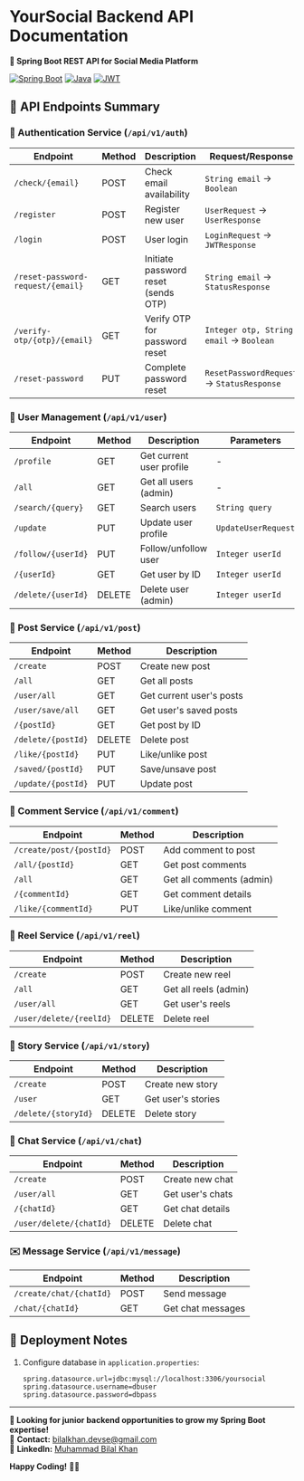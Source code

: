 # **YourSocial Backend API Documentation**  
**🚀 Spring Boot REST API for Social Media Platform**  

[![Spring Boot](https://img.shields.io/badge/Spring%20Boot-3.1-green)](https://spring.io/)
[![Java](https://img.shields.io/badge/Java-17-blue)](https://www.oracle.com/java/)
[![JWT](https://img.shields.io/badge/JWT-Auth-orange)](https://jwt.io/)

## **📌 API Endpoints Summary**

### **🔐 Authentication Service** (`/api/v1/auth`)
| Endpoint | Method | Description | Request/Response |
|----------|--------|-------------|------------------|
| `/check/{email}` | POST | Check email availability | `String email` → `Boolean` |
| `/register` | POST | Register new user | `UserRequest` → `UserResponse` |
| `/login` | POST | User login | `LoginRequest` → `JWTResponse` |
| `/reset-password-request/{email}` | GET | Initiate password reset (sends OTP) | `String email` → `StatusResponse` |
| `/verify-otp/{otp}/{email}` | GET | Verify OTP for password reset | `Integer otp, String email` → `Boolean` |
| `/reset-password` | PUT | Complete password reset | `ResetPasswordRequest` → `StatusResponse` |

### **👤 User Management** (`/api/v1/user`)
| Endpoint | Method | Description | Parameters |
|----------|--------|-------------|------------|
| `/profile` | GET | Get current user profile | - |
| `/all` | GET | Get all users (admin) | - |
| `/search/{query}` | GET | Search users | `String query` |
| `/update` | PUT | Update user profile | `UpdateUserRequest` |
| `/follow/{userId}` | PUT | Follow/unfollow user | `Integer userId` |
| `/{userId}` | GET | Get user by ID | `Integer userId` |
| `/delete/{userId}` | DELETE | Delete user (admin) | `Integer userId` |

### **📝 Post Service** (`/api/v1/post`)
| Endpoint | Method | Description |
|----------|--------|-------------|
| `/create` | POST | Create new post |
| `/all` | GET | Get all posts |
| `/user/all` | GET | Get current user's posts |
| `/user/save/all` | GET | Get user's saved posts |
| `/{postId}` | GET | Get post by ID |
| `/delete/{postId}` | DELETE | Delete post |
| `/like/{postId}` | PUT | Like/unlike post |
| `/saved/{postId}` | PUT | Save/unsave post |
| `/update/{postId}` | PUT | Update post |

### **💬 Comment Service** (`/api/v1/comment`)
| Endpoint | Method | Description |
|----------|--------|-------------|
| `/create/post/{postId}` | POST | Add comment to post |
| `/all/{postId}` | GET | Get post comments |
| `/all` | GET | Get all comments (admin) |
| `/{commentId}` | GET | Get comment details |
| `/like/{commentId}` | PUT | Like/unlike comment |

### **🎥 Reel Service** (`/api/v1/reel`)
| Endpoint | Method | Description |
|----------|--------|-------------|
| `/create` | POST | Create new reel |
| `/all` | GET | Get all reels (admin) |
| `/user/all` | GET | Get user's reels |
| `/user/delete/{reelId}` | DELETE | Delete reel |

### **📖 Story Service** (`/api/v1/story`)
| Endpoint | Method | Description |
|----------|--------|-------------|
| `/create` | POST | Create new story |
| `/user` | GET | Get user's stories |
| `/delete/{storyId}` | DELETE | Delete story |

### **💬 Chat Service** (`/api/v1/chat`)
| Endpoint | Method | Description |
|----------|--------|-------------|
| `/create` | POST | Create new chat |
| `/user/all` | GET | Get user's chats |
| `/{chatId}` | GET | Get chat details |
| `/user/delete/{chatId}` | DELETE | Delete chat |

### **✉️ Message Service** (`/api/v1/message`)
| Endpoint | Method | Description |
|----------|--------|-------------|
| `/create/chat/{chatId}` | POST | Send message |
| `/chat/{chatId}` | GET | Get chat messages |


## **🚀 Deployment Notes**
1. Configure database in `application.properties`:
   ```properties
   spring.datasource.url=jdbc:mysql://localhost:3306/yoursocial
   spring.datasource.username=dbuser
   spring.datasource.password=dbpass
   ```





---

**🌟 Looking for junior backend opportunities to grow my Spring Boot expertise!**  
📩 **Contact:** [bilalkhan.devse@gmail.com](mailto:bilalkhan.devse@gmail.com)  
🔗 **LinkedIn:** [Muhammad Bilal Khan](https://www.linkedin.com/in/muhammad-bilal-khan-83660931b/)  

**Happy Coding!** 👨‍💻
